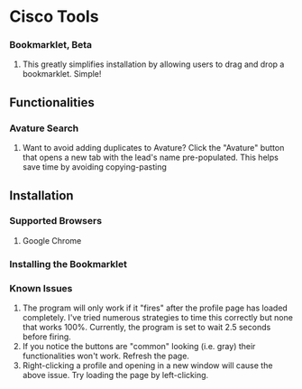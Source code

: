 # Cisco Tools

### Bookmarklet, Beta
1. This greatly simplifies installation by allowing users to drag and drop a bookmarklet. Simple!

## Functionalities
### Avature Search
  1. Want to avoid adding duplicates to Avature? Click the "Avature" button that opens a new tab with the lead's name pre-populated. This helps save time by avoiding copying-pasting

## Installation
### Supported Browsers
1. Google Chrome

### Installing the Bookmarklet

  
### Known Issues
  1. The program will only work if it "fires" after the profile page has loaded completely. I've tried numerous strategies to time this correctly but none that works 100%. Currently, the program is set to wait 2.5 seconds before firing.
  2. If you notice the buttons are "common" looking (i.e. gray) their functionalities won't work. Refresh the page.
  3. Right-clicking a profile and opening in a new window will cause the above issue. Try loading the page by left-clicking.

